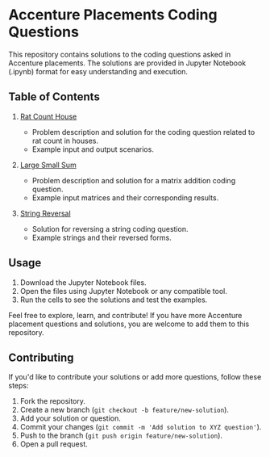 # Accenture Placements Coding Questions

This repository contains solutions to the coding questions asked in Accenture placements. The solutions are provided in Jupyter Notebook (.ipynb) format for easy understanding and execution.

## Table of Contents

1. [Rat Count House](Rat_Count_House.ipynb)
    - Problem description and solution for the coding question related to rat count in houses.
    - Example input and output scenarios.

2. [Large Small Sum](Large_small_sum.ipynb)
    - Problem description and solution for a matrix addition coding question.
    - Example input matrices and their corresponding results.

3. [String Reversal](String_Reversal.ipynb)
    - Solution for reversing a string coding question.
    - Example strings and their reversed forms.

## Usage

1. Download the Jupyter Notebook files.
2. Open the files using Jupyter Notebook or any compatible tool.
3. Run the cells to see the solutions and test the examples.

Feel free to explore, learn, and contribute! If you have more Accenture placement questions and solutions, you are welcome to add them to this repository.

## Contributing

If you'd like to contribute your solutions or add more questions, follow these steps:

1. Fork the repository.
2. Create a new branch (`git checkout -b feature/new-solution`).
3. Add your solution or question.
4. Commit your changes (`git commit -m 'Add solution to XYZ question'`).
5. Push to the branch (`git push origin feature/new-solution`).
6. Open a pull request.


